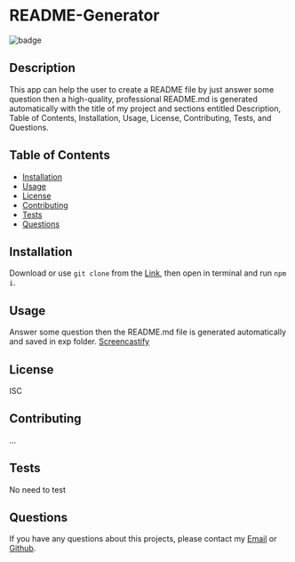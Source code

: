 # README-Generator
  ![badge](https://img.shields.io/badge/license-ISC-brightgreen)<br />
  
  ## Description 
  This app can help the user to create a README file by just answer some question then a high-quality, professional README.md is generated automatically with the title of my project and sections entitled Description, Table of Contents, Installation, Usage, License, Contributing, Tests, and Questions.
  ## Table of Contents
  * [Installation](#installation)
  * [Usage](#usage)
  * [License](#license)
  * [Contributing](#contributing)
  * [Tests](#tests)
  * [Questions](#questions)
  
  ## Installation 
  Download or use `git clone` from the <a href="https://github.com/Timmmmma/README-Generator.git">Link</a>, then open in terminal and run `npm i`.
  ## Usage 
  Answer some question then the README.md file is generated automatically and saved in exp folder.
  <a href="https://drive.google.com/file/d/1bvTWuuYHqj4ITbd_znzqvw-cf74FUB46/view?usp=sharing">Screencastify</a>
  ## License 
  ISC
  ## Contributing 
  ...
  ## Tests
  No need to test
  ## Questions
  If you have any questions about this projects, please contact my <a href="https://zhentian222@gmail.com">Email</a> or <a href="https://github.com/zhentian">Github</a>.

